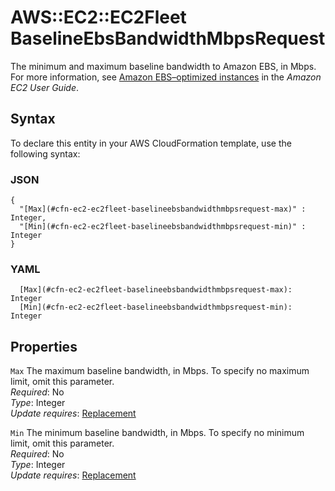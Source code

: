 # AWS::EC2::EC2Fleet BaselineEbsBandwidthMbpsRequest<a name="aws-properties-ec2-ec2fleet-baselineebsbandwidthmbpsrequest"></a>

The minimum and maximum baseline bandwidth to Amazon EBS, in Mbps\. For more information, see [Amazon EBS–optimized instances](https://docs.aws.amazon.com/AWSEC2/latest/UserGuide/ebs-optimized.html) in the *Amazon EC2 User Guide*\.

## Syntax<a name="aws-properties-ec2-ec2fleet-baselineebsbandwidthmbpsrequest-syntax"></a>

To declare this entity in your AWS CloudFormation template, use the following syntax:

### JSON<a name="aws-properties-ec2-ec2fleet-baselineebsbandwidthmbpsrequest-syntax.json"></a>

```
{
  "[Max](#cfn-ec2-ec2fleet-baselineebsbandwidthmbpsrequest-max)" : Integer,
  "[Min](#cfn-ec2-ec2fleet-baselineebsbandwidthmbpsrequest-min)" : Integer
}
```

### YAML<a name="aws-properties-ec2-ec2fleet-baselineebsbandwidthmbpsrequest-syntax.yaml"></a>

```
  [Max](#cfn-ec2-ec2fleet-baselineebsbandwidthmbpsrequest-max): Integer
  [Min](#cfn-ec2-ec2fleet-baselineebsbandwidthmbpsrequest-min): Integer
```

## Properties<a name="aws-properties-ec2-ec2fleet-baselineebsbandwidthmbpsrequest-properties"></a>

`Max`  <a name="cfn-ec2-ec2fleet-baselineebsbandwidthmbpsrequest-max"></a>
The maximum baseline bandwidth, in Mbps\. To specify no maximum limit, omit this parameter\.  
*Required*: No  
*Type*: Integer  
*Update requires*: [Replacement](https://docs.aws.amazon.com/AWSCloudFormation/latest/UserGuide/using-cfn-updating-stacks-update-behaviors.html#update-replacement)

`Min`  <a name="cfn-ec2-ec2fleet-baselineebsbandwidthmbpsrequest-min"></a>
The minimum baseline bandwidth, in Mbps\. To specify no minimum limit, omit this parameter\.  
*Required*: No  
*Type*: Integer  
*Update requires*: [Replacement](https://docs.aws.amazon.com/AWSCloudFormation/latest/UserGuide/using-cfn-updating-stacks-update-behaviors.html#update-replacement)